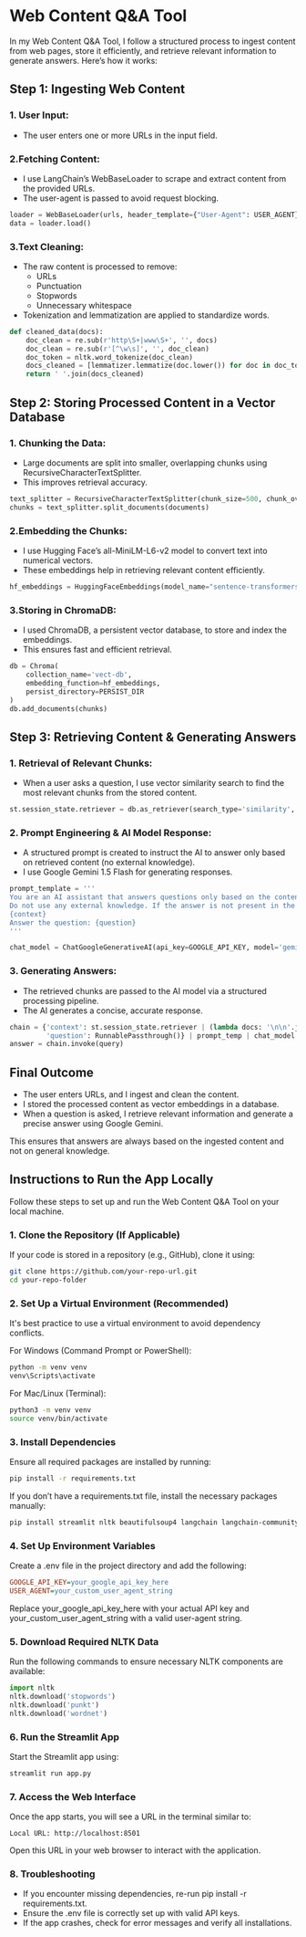 # Web Content Q&A Tool
In my Web Content Q&A Tool, I follow a structured process to ingest content from web pages, store it efficiently, and retrieve relevant information to generate answers. Here’s how it works:

## Step 1: Ingesting Web Content

### 1. User Input:

* The user enters one or more URLs in the input field.
  
### 2.Fetching Content:

* I use LangChain’s WebBaseLoader to scrape and extract content from the provided URLs.
* The user-agent is passed to avoid request blocking.
```python
loader = WebBaseLoader(urls, header_template={"User-Agent": USER_AGENT})
data = loader.load()
```

### 3.Text Cleaning:

* The raw content is processed to remove:
  * URLs
  * Punctuation
  * Stopwords
  * Unnecessary whitespace
* Tokenization and lemmatization are applied to standardize words.
```python
def cleaned_data(docs):
    doc_clean = re.sub(r'http\S+|www\S+', '', docs)
    doc_clean = re.sub(r'[^\w\s]', '', doc_clean)
    doc_token = nltk.word_tokenize(doc_clean)
    docs_cleaned = [lemmatizer.lemmatize(doc.lower()) for doc in doc_token if doc.lower() not in stop_words]
    return ' '.join(docs_cleaned)
```

## Step 2: Storing Processed Content in a Vector Database

### 1. Chunking the Data:

* Large documents are split into smaller, overlapping chunks using RecursiveCharacterTextSplitter.
* This improves retrieval accuracy.
```python
text_splitter = RecursiveCharacterTextSplitter(chunk_size=500, chunk_overlap=95)
chunks = text_splitter.split_documents(documents)
```

### 2.Embedding the Chunks:

* I use Hugging Face’s all-MiniLM-L6-v2 model to convert text into numerical vectors.
* These embeddings help in retrieving relevant content efficiently.
```python
hf_embeddings = HuggingFaceEmbeddings(model_name="sentence-transformers/all-MiniLM-L6-v2")
```

### 3.Storing in ChromaDB:

* I used ChromaDB, a persistent vector database, to store and index the embeddings.
* This ensures fast and efficient retrieval.
```python
db = Chroma(
    collection_name='vect-db',
    embedding_function=hf_embeddings,
    persist_directory=PERSIST_DIR
)
db.add_documents(chunks)
```

## Step 3: Retrieving Content & Generating Answers

### 1. Retrieval of Relevant Chunks:

* When a user asks a question, I use vector similarity search to find the most relevant chunks from the stored content.
```python
st.session_state.retriever = db.as_retriever(search_type='similarity', search_kwargs={'k': 3})
```

### 2. Prompt Engineering & AI Model Response:

* A structured prompt is created to instruct the AI to answer only based on retrieved content (no external knowledge).
* I use Google Gemini 1.5 Flash for generating responses.
```python
prompt_template = '''
You are an AI assistant that answers questions only based on the content from the provided websites. 
Do not use any external knowledge. If the answer is not present in the provided data, simply say "I don't know."
{context}
Answer the question: {question}
'''

chat_model = ChatGoogleGenerativeAI(api_key=GOOGLE_API_KEY, model='gemini-1.5-flash')
```

### 3. Generating Answers:

* The retrieved chunks are passed to the AI model via a structured processing pipeline.
* The AI generates a concise, accurate response.
```python
chain = {'context': st.session_state.retriever | (lambda docs: '\n\n'.join(doc.page_content for doc in docs)), 
         'question': RunnablePassthrough()} | prompt_temp | chat_model | output_parser
answer = chain.invoke(query)
```

## Final Outcome
* The user enters URLs, and I ingest and clean the content.
* I stored the processed content as vector embeddings in a database.
* When a question is asked, I retrieve relevant information and generate a precise answer using Google Gemini.
  
This ensures that answers are always based on the ingested content and not on general knowledge.


## Instructions to Run the App Locally
Follow these steps to set up and run the Web Content Q&A Tool on your local machine.

### 1. Clone the Repository (If Applicable)
If your code is stored in a repository (e.g., GitHub), clone it using:
```bash
git clone https://github.com/your-repo-url.git
cd your-repo-folder
```
### 2. Set Up a Virtual Environment (Recommended)
It's best practice to use a virtual environment to avoid dependency conflicts.

For Windows (Command Prompt or PowerShell):

```bash
python -m venv venv
venv\Scripts\activate
```

For Mac/Linux (Terminal):

```bash
python3 -m venv venv
source venv/bin/activate
```

### 3. Install Dependencies
Ensure all required packages are installed by running:

```bash
pip install -r requirements.txt
```
If you don’t have a requirements.txt file, install the necessary packages manually:

```bash
pip install streamlit nltk beautifulsoup4 langchain langchain-community langchain-google-genai langchain-chroma chromadb sentence-transformers python-dotenv
```

### 4. Set Up Environment Variables
Create a .env file in the project directory and add the following:

```ini
GOOGLE_API_KEY=your_google_api_key_here
USER_AGENT=your_custom_user_agent_string
```

Replace your_google_api_key_here with your actual API key and your_custom_user_agent_string with a valid user-agent string.

### 5. Download Required NLTK Data
Run the following commands to ensure necessary NLTK components are available:

```python
import nltk
nltk.download('stopwords')
nltk.download('punkt')
nltk.download('wordnet')
```

### 6. Run the Streamlit App
Start the Streamlit app using:

```bash
streamlit run app.py
```

### 7. Access the Web Interface
Once the app starts, you will see a URL in the terminal similar to:

```nginx
Local URL: http://localhost:8501
```

Open this URL in your web browser to interact with the application.

### 8. Troubleshooting

* If you encounter missing dependencies, re-run pip install -r requirements.txt.
* Ensure the .env file is correctly set up with valid API keys.
* If the app crashes, check for error messages and verify all installations.


